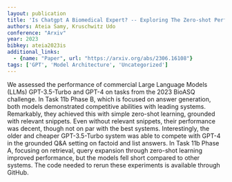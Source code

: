 ```yaml
---
layout: publication
title: 'Is Chatgpt A Biomedical Expert? -- Exploring The Zero-shot Performance Of Current GPT Models In Biomedical Tasks'
authors: Ateia Samy, Kruschwitz Udo
conference: "Arxiv"
year: 2023
bibkey: ateia2023is
additional_links:
  - {name: "Paper", url: "https://arxiv.org/abs/2306.16108"}
tags: ['GPT', 'Model Architecture', 'Uncategorized']
---
```

We assessed the performance of commercial Large Language Models (LLMs)
GPT-3.5-Turbo and GPT-4 on tasks from the 2023 BioASQ challenge. In Task 11b
Phase B, which is focused on answer generation, both models demonstrated
competitive abilities with leading systems. Remarkably, they achieved this with
simple zero-shot learning, grounded with relevant snippets. Even without
relevant snippets, their performance was decent, though not on par with the
best systems. Interestingly, the older and cheaper GPT-3.5-Turbo system was
able to compete with GPT-4 in the grounded Q&A setting on factoid and list
answers. In Task 11b Phase A, focusing on retrieval, query expansion through
zero-shot learning improved performance, but the models fell short compared to
other systems. The code needed to rerun these experiments is available through
GitHub.
